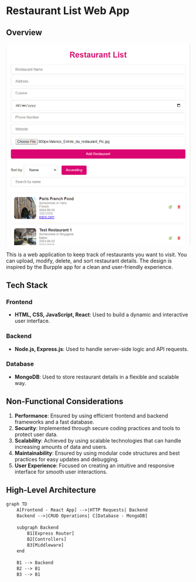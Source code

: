 # Restaurant List Web App
## Overview
![alt text](image.png)

This is a web application to keep track of restaurants you want to visit. You can upload, modify, delete, and sort restaurant details. The design is inspired by the Burpple app for a clean and user-friendly experience.

## Tech Stack

### Frontend

- **HTML, CSS, JavaScript, React**: Used to build a dynamic and interactive user interface.

### Backend

- **Node.js, Express.js**: Used to handle server-side logic and API requests.

### Database

- **MongoDB**: Used to store restaurant details in a flexible and scalable way.

## Non-Functional Considerations

1. **Performance**: Ensured by using efficient frontend and backend frameworks and a fast database.
2. **Security**: Implemented through secure coding practices and tools to protect user data.
3. **Scalability**: Achieved by using scalable technologies that can handle increasing amounts of data and users.
4. **Maintainability**: Ensured by using modular code structures and best practices for easy updates and debugging.
5. **User Experience**: Focused on creating an intuitive and responsive interface for smooth user interactions.

## High-Level Architecture

```mermaid
graph TD
    A[Frontend - React App] -->|HTTP Requests| Backend
    Backend -->|CRUD Operations| C[Database - MongoDB]

    subgraph Backend
        B1[Express Router]
        B2[Controllers]
        B3[Middleware]
    end

    B1 --> Backend
    B2 --> B1
    B3 --> B1
```